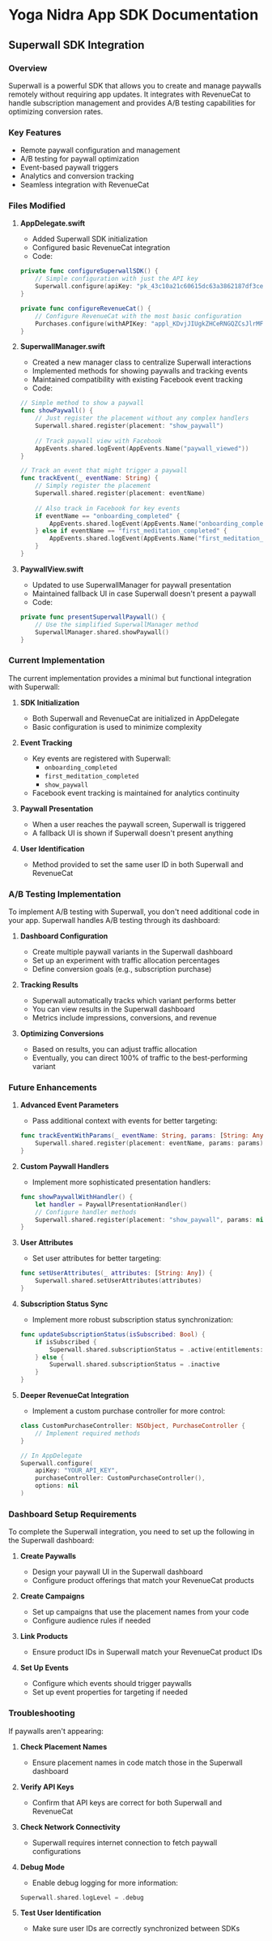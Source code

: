 # Yoga Nidra App SDK Documentation

## Superwall SDK Integration

### Overview
Superwall is a powerful SDK that allows you to create and manage paywalls remotely without requiring app updates. It integrates with RevenueCat to handle subscription management and provides A/B testing capabilities for optimizing conversion rates.

### Key Features
- Remote paywall configuration and management
- A/B testing for paywall optimization
- Event-based paywall triggers
- Analytics and conversion tracking
- Seamless integration with RevenueCat

### Files Modified

1. **AppDelegate.swift**
   - Added Superwall SDK initialization
   - Configured basic RevenueCat integration
   - Code:
   ```swift
   private func configureSuperwallSDK() {
       // Simple configuration with just the API key
       Superwall.configure(apiKey: "pk_43c10a21c60615dc63a3862187df3ced631ac5742bdd23db")
   }
   
   private func configureRevenueCat() {
       // Configure RevenueCat with the most basic configuration
       Purchases.configure(withAPIKey: "appl_KDvjJIUgkZHCeRNGQZCsJlrMFbB")
   }
   ```

2. **SuperwallManager.swift**
   - Created a new manager class to centralize Superwall interactions
   - Implemented methods for showing paywalls and tracking events
   - Maintained compatibility with existing Facebook event tracking
   - Code:
   ```swift
   // Simple method to show a paywall
   func showPaywall() {
       // Just register the placement without any complex handlers
       Superwall.shared.register(placement: "show_paywall")
       
       // Track paywall view with Facebook
       AppEvents.shared.logEvent(AppEvents.Name("paywall_viewed"))
   }
   
   // Track an event that might trigger a paywall
   func trackEvent(_ eventName: String) {
       // Simply register the placement
       Superwall.shared.register(placement: eventName)
       
       // Also track in Facebook for key events
       if eventName == "onboarding_completed" {
           AppEvents.shared.logEvent(AppEvents.Name("onboarding_completed"))
       } else if eventName == "first_meditation_completed" {
           AppEvents.shared.logEvent(AppEvents.Name("first_meditation_completed"))
       }
   }
   ```

3. **PaywallView.swift**
   - Updated to use SuperwallManager for paywall presentation
   - Maintained fallback UI in case Superwall doesn't present a paywall
   - Code:
   ```swift
   private func presentSuperwallPaywall() {
       // Use the simplified SuperwallManager method
       SuperwallManager.shared.showPaywall()
   }
   ```

### Current Implementation

The current implementation provides a minimal but functional integration with Superwall:

1. **SDK Initialization**
   - Both Superwall and RevenueCat are initialized in AppDelegate
   - Basic configuration is used to minimize complexity

2. **Event Tracking**
   - Key events are registered with Superwall:
     - `onboarding_completed`
     - `first_meditation_completed`
     - `show_paywall`
   - Facebook event tracking is maintained for analytics continuity

3. **Paywall Presentation**
   - When a user reaches the paywall screen, Superwall is triggered
   - A fallback UI is shown if Superwall doesn't present anything

4. **User Identification**
   - Method provided to set the same user ID in both Superwall and RevenueCat

### A/B Testing Implementation

To implement A/B testing with Superwall, you don't need additional code in your app. Superwall handles A/B testing through its dashboard:

1. **Dashboard Configuration**
   - Create multiple paywall variants in the Superwall dashboard
   - Set up an experiment with traffic allocation percentages
   - Define conversion goals (e.g., subscription purchase)

2. **Tracking Results**
   - Superwall automatically tracks which variant performs better
   - You can view results in the Superwall dashboard
   - Metrics include impressions, conversions, and revenue

3. **Optimizing Conversions**
   - Based on results, you can adjust traffic allocation
   - Eventually, you can direct 100% of traffic to the best-performing variant

### Future Enhancements

1. **Advanced Event Parameters**
   - Pass additional context with events for better targeting:
   ```swift
   func trackEventWithParams(_ eventName: String, params: [String: Any]) {
       Superwall.shared.register(placement: eventName, params: params)
   }
   ```

2. **Custom Paywall Handlers**
   - Implement more sophisticated presentation handlers:
   ```swift
   func showPaywallWithHandler() {
       let handler = PaywallPresentationHandler()
       // Configure handler methods
       Superwall.shared.register(placement: "show_paywall", params: nil, handler: handler)
   }
   ```

3. **User Attributes**
   - Set user attributes for better targeting:
   ```swift
   func setUserAttributes(_ attributes: [String: Any]) {
       Superwall.shared.setUserAttributes(attributes)
   }
   ```

4. **Subscription Status Sync**
   - Implement more robust subscription status synchronization:
   ```swift
   func updateSubscriptionStatus(isSubscribed: Bool) {
       if isSubscribed {
           Superwall.shared.subscriptionStatus = .active(entitlements: ["premium"])
       } else {
           Superwall.shared.subscriptionStatus = .inactive
       }
   }
   ```

5. **Deeper RevenueCat Integration**
   - Implement a custom purchase controller for more control:
   ```swift
   class CustomPurchaseController: NSObject, PurchaseController {
       // Implement required methods
   }
   
   // In AppDelegate
   Superwall.configure(
       apiKey: "YOUR_API_KEY",
       purchaseController: CustomPurchaseController(),
       options: nil
   )
   ```

### Dashboard Setup Requirements

To complete the Superwall integration, you need to set up the following in the Superwall dashboard:

1. **Create Paywalls**
   - Design your paywall UI in the Superwall dashboard
   - Configure product offerings that match your RevenueCat products

2. **Create Campaigns**
   - Set up campaigns that use the placement names from your code
   - Configure audience rules if needed

3. **Link Products**
   - Ensure product IDs in Superwall match your RevenueCat product IDs

4. **Set Up Events**
   - Configure which events should trigger paywalls
   - Set up event properties for targeting if needed

### Troubleshooting

If paywalls aren't appearing:

1. **Check Placement Names**
   - Ensure placement names in code match those in the Superwall dashboard

2. **Verify API Keys**
   - Confirm that API keys are correct for both Superwall and RevenueCat

3. **Check Network Connectivity**
   - Superwall requires internet connection to fetch paywall configurations

4. **Debug Mode**
   - Enable debug logging for more information:
   ```swift
   Superwall.shared.logLevel = .debug
   ```

5. **Test User Identification**
   - Make sure user IDs are correctly synchronized between SDKs